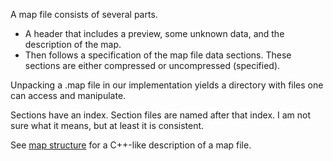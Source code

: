 A map file consists of several parts.
* A header that includes a preview, some unknown data, and the description of the map.
* Then follows a specification of the map file data sections. These sections are either compressed or uncompressed (specified).

Unpacking a .map file in our implementation yields a directory with files one can access and manipulate.

Sections have an index. Section files are named after that index. I am not sure what it means, but at least it is consistent.

See [map structure](https://github.com/sourcehold/sourcehold-maps/blob/master/sourcehold/maps/map_structure.h) for a C++-like description of a map file.
